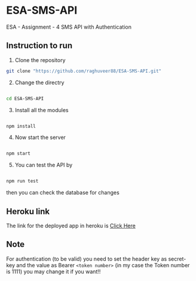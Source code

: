 # ESA-SMS-API

ESA - Assignment - 4
SMS API with Authentication

## Instruction to run
1. Clone the repository
```bash
git clone "https://github.com/raghuveer88/ESA-SMS-API.git"

```
2. Change the directry 
```bash

cd ESA-SMS-API

```
3. Install all the modules
```bash

npm install

```
4. Now start the server
```bash

npm start

```

5. You can test the API by 
```bash

npm run test

```
then you can check the database for changes


## Heroku link
The link for the deployed app in heroku is <a href= "https://esa-sms-assignment.herokuapp.com/">Click Here</a>

## Note 
For authentication (to be valid) you need to set the header key as secret-key and the value as Bearer `<token number>` (in my case the Token number is 1111) you may change it if you want!!


